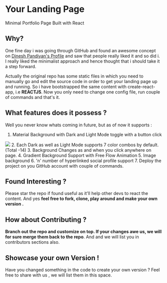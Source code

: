 # Your Landing Page
Minimal Portfolio Page Built with React

## Why?
One fine day i was going through GitHub and found an awesome concept on [Dinesh Pandiyan's Profile](https://github.com/flexdinesh/dev-landing-page) and saw that people really liked it and so did i. I really liked the minimalist approach and hence thought that i should take it a step forward. 

Actually the original repo has some static files in which you need to manually go and edit the source code in order to get your landing page up and running. So i have bootstrapped the same content with create-react-app, i.e **REACTJS**. Now you only need to change one config file, run couple of commands and that's it. 

## What features does it possess ?

Well you never know whats coming in future, but as of now it supports :

1. Material Background with Dark and Light Mode toggle with a button click

  ![](https://raw.githubusercontent.com/singhkshitij/My-Landing-Page/master/sample/toggle.PNG)
2.  Each Dark as well as Light Mode supports 7 color combos by default. (Total -14)
3. Background Changes as and when you click anywhere on page.
4. Gradient Background Support with Free Flow Animation 
5. Image background
6. 'n' number of hyperlinked social profile support
7. Deploy the project on you GitHub account with couple of commands.

## Found Interesting ?
Please star the repo if found useful as it'll help other devs to react the content. And yes **feel free to fork, clone, play around and make your own version .**

## How about Contributing ?
**Branch out the repo and customize on top. If your changes awe us, we will for sure merge them back to the repo**. And and we will list you in contributors sections also.

## Showcase your own Version !
Have you changed something in the code to create your own version ? Feel free to share with us , we will list them in this space. 

